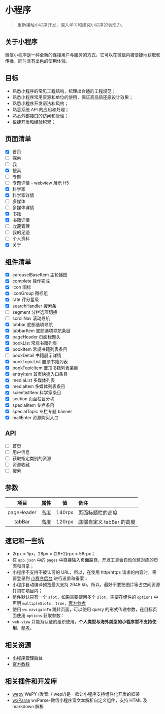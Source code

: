 # 小程序

> 重新接触小程序开发，深入学习和研究小程序的表现力。

## 关于小程序

微信小程序是一种全新的连接用户与服务的方式，它可以在微信内被便捷地获取和传播，同时具有出色的使用体验。

## 目标

- 熟悉小程序的常见工程结构，梳理出合适的工程规范；
- 熟悉小程序常用资源和单位的使用，保证高品质还原设计效果；
- 熟悉小程序开发语法和风格；
- 熟悉系统 API 的应用和处理；
- 熟悉外部接口的访问和管理；
- 敏捷开发和经验积累；

## 页面清单

- [x] 首页
- [ ] 探索
- [ ] 我
- [x] 搜索
- [ ] 专题
- [ ] 专题详情 - webview 展示 H5
- [x] 科学家
- [x] 科学家详情
- [ ] 多媒体
- [ ] 多媒体详情
- [x] 书籍
- [x] 书籍详情
- [ ] 收藏管理
- [ ] 我的足迹
- [ ] 个人资料
- [x] 关于

## 组件清单

- [x] carouselBaseItem 主轮播图
- [x] complete 操作完成
- [x] icon 图标
- [x] iconGroup 图标组
- [x] rate 评分星级
- [x] searchHandler 搜索条
- [ ] segment 分栏选项切换
- [ ] scrollNav 滚动导航
- [x] tabbar 底部选项导航
- [x] tabbarItem 底部选项导航条目
- [x] pageHeader 页面标题头
- [x] bookList 常规书籍列表
- [x] bookItem 常规书籍列表条目
- [ ] bookDetail 书籍展示详情
- [x] bookTopicList 置顶书籍列表
- [x] bookTopicItem 置顶书籍列表条目
- [x] entryItem 首页快捷入口条目
- [x] mediaList 多媒体列表
- [x] mediaItem 多媒体列表条目
- [x] scientistItem 科学家条目
- [x] section 页面栏目分块
- [x] specialItem 专栏条目
- [x] specialTopic 专栏专题 banner
- [x] mallEnter 资源购买入口

## API

- [ ] 首页
- [ ] 用户信息
- [ ] 获取指定类别的资源
- [ ] 资源收藏
- [ ] 搜索

## 参数

|项目|属性|值|备注|
|:---:|:---:|:---:|:---|
|pageHeader|高度|140rpx|页面标题栏的高度|
|tabBar|高度|120rpx|底部自定义 tabBar 的高度|

## 速记和一些坑

- 2rpx = 1px，28px = (28*2)rpx = 56rpx；
- 在 `app.json` 中的 `pages` 中直接输入页面路径，开发工具会自动创建对应的页面和目录；
- 小程序不支持不被认可的 URL，所以，在使用 http/https 请求的内容时，需要登录到 [小程序后台](https://mp.weixin.qq.com/) 进行设置和备案；
- 小程序自动编译预览最大支持 2048 kb，所以，最好不要把图片等占空间资源打包在项目内；
- 组件默认只有一个 `slot`，如果需要使用多个 `slot`，需要在组件的 `options` 中声明 `multipleSlots: true`，[官方参考](https://dwz.cn/yFQYMDCC)
- 使用 `wx.navigateTo` 跳转页面，可以使用 query 的形式传递参数，在目标页面使用 `options` 获取参数：
- `web-view` 只能为认证的组织使用，**个人类型与海外类型的小程序暂不支持使用**，[参考](https://dwz.cn/PvNgvoft)。

## 相关资源

- [小程序管理后台](https://mp.weixin.qq.com/)
- [官方教程](https://developers.weixin.qq.com/miniprogram/dev/)

## 相关插件和开发库

- [wepy](https://github.com/Tencent/wepy) WePY (发音: /'wepi/)是一款让小程序支持组件化开发的框架
- [wxParse](https://github.com/icindy/wxParse) wxParse-微信小程序富文本解析自定义组件，支持 HTML 及 markdown 解析
